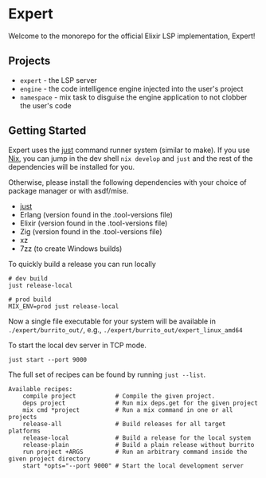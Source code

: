 # Expert

Welcome to the monorepo for the official Elixir LSP implementation, Expert!

## Projects

- `expert` - the LSP server
- `engine` - the code intelligence engine injected into the user's project
- `namespace` - mix task to disguise the engine application to not clobber the user's code

## Getting Started

Expert uses the [just](https://just.systems) command runner system (similar to make). If you use [Nix](https://nixos.org/), you can jump in the dev shell `nix develop` and `just` and the rest of the dependencies will be installed for you.

Otherwise, please install the following dependencies with your choice of package manager or with asdf/mise.

- [just](https://just.systems)
- Erlang (version found in the .tool-versions file)
- Elixir (version found in the .tool-versions file)
- Zig (version found in the .tool-versions file)
- xz 
- 7zz (to create Windows builds) 

To quickly build a release you can run locally

```shell
# dev build
just release-local

# prod build
MIX_ENV=prod just release-local
```
Now a single file executable for your system will be available in `./expert/burrito_out/`, e.g., `./expert/burrito_out/expert_linux_amd64`

To start the local dev server in TCP mode.

```shell
just start --port 9000
```

The full set of recipes can be found by running `just --list`.

```
Available recipes:
    compile project           # Compile the given project.
    deps project              # Run mix deps.get for the given project
    mix cmd *project          # Run a mix command in one or all projects
    release-all               # Build releases for all target platforms
    release-local             # Build a release for the local system
    release-plain             # Build a plain release without burrito
    run project +ARGS         # Run an arbitrary command inside the given project directory
    start *opts="--port 9000" # Start the local development server
```
